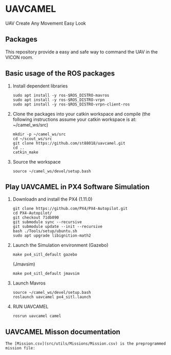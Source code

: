 # UAVCAMEL
UAV Create Any Movement Easy Look

## Packages
This repository provide a easy and safe way to command the UAV in the VICON room.

## Basic usage of the ROS packages

1. Install dependent libraries
    ```
    sudo apt install -y ros-$ROS_DISTRO-mavros
    sudo apt install -y ros-$ROS_DISTRO-vrpn
    sudo apt install -y ros-$ROS_DISTRO-vrpn-client-ros
    ```
2. Clone the packages into your catkin workspace and compile
    (the following instructions assume your catkin workspace is at: ~/camel_ws/src)
    ```
    mkdir -p ~/camel_ws/src
    cd ~/scout_ws/src
    git clone https://github.com/st88018/uavcamel.git  
    cd ..
    catkin_make
    ```
3. Source the workspace
   ```
   source ~/camel_ws/devel/setup.bash
   ```
## Play UAVCAMEL in PX4 Software Simulation
1. Downloadn and install the PX4 (1.11.0)
   ```
   git clone https://github.com/PX4/PX4-Autopilot.git
   cd PX4-Autopilot/
   git checkout 71db090
   git submodule sync --recursive
   git submodule update --init --recursive
   bash ./Tools/setup/ubuntu.sh
   sudo apt upgrade libignition-math2
   ```
2. Launch the Simulation environment
    (Gazebo)
    ```
    make px4_sitl_default gazebo
    ```
    (Jmavsim)
    ```
    make px4_sitl_default jmavsim
    ```
2. Launch Mavros
    ```
    source ~/camel_ws/devel/setup.bash
    roslaunch uavcamel px4_sitl.launch
    ```
2. RUN UAVCAMEL
    ```
    rosrun uavcamel camel
    ```
## UAVCAMEL Misson documentation
    The [Mission.csv](src/utils/Missions/Mission.csv) is the preprogrammed mission file: